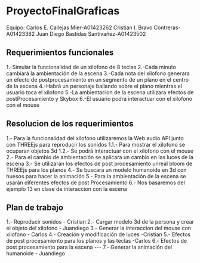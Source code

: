 # ProyectoFinalGraficas
Equipo:
Carlos E. Callejas Mier-A01423262
Cristian I. Bravo Contreras-A01423382
Juan Diego Bastidas Santivañez-A01423502

## Requerimientos funcionales
1.-Simular la funcionalidad de un xilofono de 8 teclas
2.-Cada minuto cambiará la ambientación de la escena
3.-Cada nota del xilofono generara un efecto de postprocesamiento en un segmento de un plano en el centro de la escena
4.-Habrá un personaje bailando sobre el plano mientras el usuario toca el xilofono
5.-La ambientacion de la escena utilizara efectos de postProcesamiento y Skybox
6.-El usuario podrá interactuar con el xilofono con el mouse

## Resolucion de los requerimientos 
1.- Para la funcionalidad del xilofono utilizaremos la Web audio API junto con THREEjs para reproducir los sonidos
  1.1.- Para mostrar el xilofono se ocuparan objetos 3d
  1.2.- Se podrá interactuar con el xilofono con el mouse
2.- Para el cambio de ambientación se aplicara un cambio en las luces de la escena
3.- Se utilizarán los efectos de post procesamiento unreal bloom de THREEjs para los planos 
4.- Se buscara un modelo humanoide en 3d con huesos para hacer la animación
5.- Para la ambientación de la escena se usarán diferentes efectos de post Procesamiento
6.- Nos basaremos del ejemplo 13 en clase de interaccion con la escena

## Plan de trabajo
1.- Reproducir sonidos - Cristian
2.- Cargar modelo 3d de la persona y crear el objeto del xilofono - Juandiego
3.- Generar la interaccion del mouse con xilofono - Carlos
4.- Creación y modificación de luces -Cristian
5.- Efectos de post procesamiento para los planos y las teclas -Carlos
6.- Efectos de post procesamiento para la escena ---
7.- Generar la animación del humanoide - Juandiego

